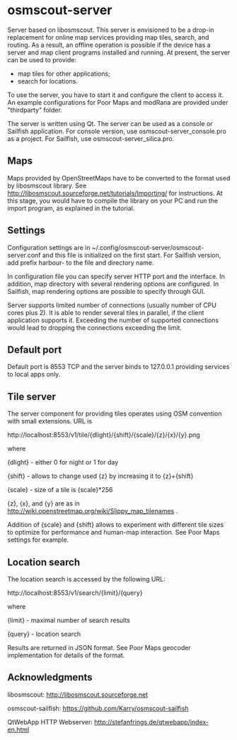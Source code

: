 # osmscout-server

Server based on libosmscout. This server is envisioned to be a drop-in
replacement for online map services providing map tiles, search, and
routing. As a result, an offline operation is possible if the device
has a server and map client programs installed and running. At
present, the server can be used to provide:
* map tiles for other applications;
* search for locations.

To use the server, you have to start it and configure the client to
access it. An example configurations for Poor Maps and modRana are
provided under "thirdparty" folder.

The server is written using Qt. The server can be used as a console or
Sailfish application. For console version, use
osmscout-server_console.pro as a project. For Sailfish, use
osmscout-server_silica.pro.

## Maps

Maps provided by OpenStreetMaps have to be converted to the format
used by libosmscout library. See
http://libosmscout.sourceforge.net/tutorials/Importing/ for
instructions. At this stage, you would have to compile the library on
your PC and run the import program, as explained in the tutorial.

## Settings

Configuration settings are in
~/.config/osmscout-server/osmscout-server.conf and this file is
initialized on the first start. For Sailfish version, add prefix
harbour- to the file and directory name.

In configuration file you can specify server HTTP port and the
interface. In addition, map directory with several rendering options
are configured. In Sailfish, map rendering options are possible to
specify through GUI.

Server supports limited number of connections (usually number of CPU
cores plus 2). It is able to render several tiles in parallel, if the
client application supports it. Exceeding the number of supported
connections would lead to dropping the connections exceeding the
limit.


## Default port

Default port is 8553 TCP and the server binds to 127.0.0.1 providing
services to local apps only.


## Tile server

The server component for providing tiles operates using OSM convention
with small extensions. URL is

http://localhost:8553/v1/tile/{dlight}/{shift}/{scale}/{z}/{x}/{y}.png

where

{dlight} - either 0 for night or 1 for day

{shift} - allows to change used {z} by increasing it to {z}+{shift}

{scale} - size of a tile is {scale}*256

{z}, {x}, and {y} are as in http://wiki.openstreetmap.org/wiki/Slippy_map_tilenames .

Addition of {scale} and {shift} allows to experiment with different
tile sizes to optimize for performance and human-map interaction. See
Poor Maps settings for example.


## Location search

The location search is accessed by the following URL:

http://localhost:8553/v1/search/{limit}/{query}

where

{limit} - maximal number of search results

{query} - location search

Results are returned in JSON format. See Poor Maps geocoder
implementation for details of the format.


## Acknowledgments

libosmscout: http://libosmscout.sourceforge.net

osmscout-sailfish: https://github.com/Karry/osmscout-sailfish

QtWebApp HTTP Webserver: http://stefanfrings.de/qtwebapp/index-en.html
